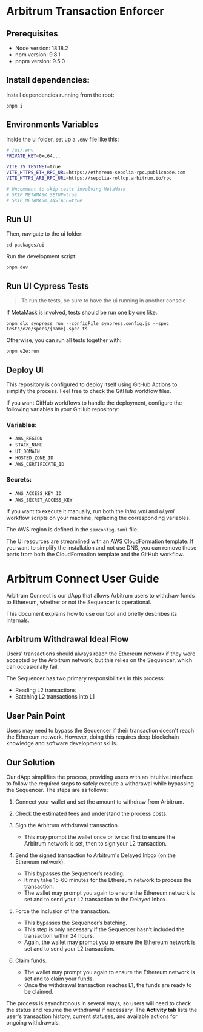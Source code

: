# Arbitrum Transaction Enforcer

## Prerequisites

- Node version: 18.18.2
- npm version: 9.8.1
- pnpm version: 9.5.0

## Install dependencies:

Install dependencies running from the root:

`pnpm i`

## Environments Variables

Inside the ui folder, set up a `.env` file like this:

```sh
# /ui/.env
PRIVATE_KEY=0xc64...

VITE_IS_TESTNET=true
VITE_HTTPS_ETH_RPC_URL=https://ethereum-sepolia-rpc.publicnode.com
VITE_HTTPS_ARB_RPC_URL=https://sepolia-rollup.arbitrum.io/rpc

# Uncomment to skip tests involving MetaMask
# SKIP_METAMASK_SETUP=true
# SKIP_METAMASK_INSTALL=true
```

## Run UI

Then, navigate to the ui folder:

`cd packages/ui`

Run the development script:

`pnpm dev`

## Run UI Cypress Tests

> To run the tests, be sure to have the ui running in another console

If MetaMask is involved, tests should be run one by one like:

`pnpm dlx synpress run --configFile synpress.config.js --spec tests/e2e/specs/{name}.spec.ts`

Otherwise, you can run all tests together with:

`pnpm e2e:run`

## Deploy UI

This repository is configured to deploy itself using GitHub Actions to simplify the process. Feel free to check the GitHub workflow files.

If you want GitHub workflows to handle the deployment, configure the following variables in your GitHub repository:

### Variables:

- `AWS_REGION`
- `STACK_NAME`
- `UI_DOMAIN`
- `HOSTED_ZONE_ID`
- `AWS_CERTIFICATE_ID`

### Secrets:

- `AWS_ACCESS_KEY_ID`
- `AWS_SECRET_ACCESS_KEY`

If you want to execute it manually, run both the _infra.yml_ and _ui.yml_ workflow scripts on your machine, replacing the corresponding variables.

The AWS region is defined in the `samconfig.toml` file.

The UI resources are streamlined with an AWS CloudFormation template. If you want to simplify the installation and not use DNS, you can remove those parts from both the CloudFormation template and the GitHub workflow.

# Arbitrum Connect User Guide

Arbitrum Connect is our dApp that allows Arbitrum users to withdraw funds to Ethereum, whether or not the Sequencer is operational.

This document explains how to use our tool and briefly describes its internals.

## Arbitrum Withdrawal Ideal Flow

Users' transactions should always reach the Ethereum network if they were accepted by the Arbitrum network, but this relies on the Sequencer, which can occasionally fail.

The Sequencer has two primary responsibilities in this process:

- Reading L2 transactions
- Batching L2 transactions into L1

## User Pain Point

Users may need to bypass the Sequencer if their transaction doesn't reach the Ethereum network. However, doing this requires deep blockchain knowledge and software development skills.

## Our Solution

Our dApp simplifies the process, providing users with an intuitive interface to follow the required steps to safely execute a withdrawal while bypassing the Sequencer. The steps are as follows:

1. Connect your wallet and set the amount to withdraw from Arbitrum.

2. Check the estimated fees and understand the process costs.

3. Sign the Arbitrum withdrawal transaction.

   - This may prompt the wallet once or twice: first to ensure the Arbitrum network is set, then to sign your L2 transaction.

4. Send the signed transaction to Arbitrum's Delayed Inbox (on the Ethereum network).

   - This bypasses the Sequencer’s reading.
   - It may take 15-60 minutes for the Ethereum network to process the transaction.
   - The wallet may prompt you again to ensure the Ethereum network is set and to send your L2 transaction to the Delayed Inbox.

5. Force the inclusion of the transaction.

   - This bypasses the Sequencer’s batching.
   - This step is only necessary if the Sequencer hasn’t included the transaction within 24 hours.
   - Again, the wallet may prompt you to ensure the Ethereum network is set and to send your L2 transaction.

6. Claim funds.
   - The wallet may prompt you again to ensure the Ethereum network is set and to claim your funds.
   - Once the withdrawal transaction reaches L1, the funds are ready to be claimed.

The process is asynchronous in several ways, so users will need to check the status and resume the withdrawal if necessary. The **Activity tab** lists the user's transaction history, current statuses, and available actions for ongoing withdrawals.

